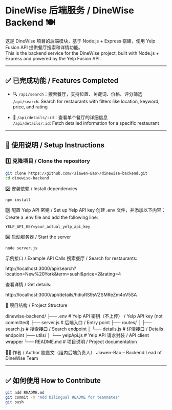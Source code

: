 # DineWise 后端服务 / DineWise Backend 🍽️

这是 DineWise 项目的后端模块，基于 Node.js + Express 搭建，使用 Yelp Fusion API 提供餐厅搜索和详情功能。  
This is the backend service for the DineWise project, built with Node.js + Express and powered by the Yelp Fusion API.

---

## ✅ 已完成功能 / Features Completed

- 🔍 `/api/search`：搜索餐厅，支持位置、关键词、价格、评分筛选  
  `/api/search`: Search for restaurants with filters like location, keyword, price, and rating

- 📄 `/api/details/:id`：查看单个餐厅的详细信息  
  `/api/details/:id`: Fetch detailed information for a specific restaurant

---

## 🚀 使用说明 / Setup Instructions

### 1️⃣ 克隆项目 / Clone the repository

```bash
git clone https://github.com/<Jiawen-Bao>/dinewise-backend.git
cd dinewise-backend
```
2️⃣ 安装依赖 / Install dependencies
```
npm install
```
3️⃣ 配置 Yelp API 密钥 / Set up Yelp API key
创建 .env 文件，并添加以下内容：
Create a .env file and add the following line:
```
YELP_API_KEY=your_actual_yelp_api_key
```
4️⃣ 启动服务器 / Start the server
```
node server.js
```
示例接口 / Example API Calls
搜索餐厅 / Search for restaurants:

http://localhost:3000/api/search?location=New%20York&term=sushi&price=2&rating=4

查看详情 / Get details:

http://localhost:3000/api/details/hdiuRS9sVZSMReZm4oV5SA

📁 项目结构 / Project Structure

dinewise-backend/
├── .env               # Yelp API 密钥（不上传） / Yelp API key (not committed)
├── server.js          # 后端入口 / Entry point
├── routes/
│   ├── search.js      # 搜索接口 / Search endpoint
│   └── details.js     # 详情接口 / Details endpoint
├── utils/
│   └── yelpApi.js     # Yelp API 请求封装 / API client wrapper
└── README.md          # 项目说明 / Project documentation

👨‍💻 作者 / Author
鲍嘉文（组内后端负责人）
Jiawen-Bao – Backend Lead of DineWise Team 


---

## ✅ 如何使用 How to Contribute


```bash
git add README.md
git commit -m "Add bilingual README for teammates"
git push
